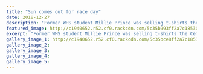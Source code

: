 ```yaml
---
title: "Sun comes out for race day"
date: 2018-12-27
description: "Former WHS student Millie Prince was selling t-shirts the Cemetery Circuit merchandise tent..."
featured_image: http://c1940652.r52.cf0.rackcdn.com/5c35b993ff2a7c1853000423/Millie-Manning-290cem-circuit-chron-27-ded.jpg
excerpt: "Former WHS student Millie Prince was selling t-shirts the Cemetery Circuit merchandise tent."
gallery_image_1: http://c1940652.r52.cf0.rackcdn.com/5c35bce8ff2a7c1853000427/group-of-kids-cem-circuit-chron-27-dec.jpg
gallery_image_2: 
gallery_image_3: 
gallery_image_4: 
gallery_image_5: 
---
```

